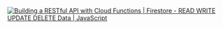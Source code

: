 





[![Building a RESTful API with Cloud Functions | Firestore - READ WRITE UPDATE DELETE Data | JavaScript](https://github.com/onderozduyucu/Building_a_RESTful_API_with_Cloud_Functions_and_Firestore/assets/149434617/35a491b1-1757-4e49-a571-4c7b95b913c0)](https://www.youtube.com/watch?v=KHflP6Wmh4M)
